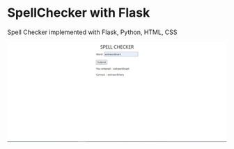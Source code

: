 # SpellChecker with Flask

Spell Checker implemented with Flask, Python, HTML, CSS

![Example](https://github.com/abdullahyldz/Spell-Checker/blob/master/screenshots/example1.PNG)
